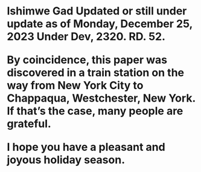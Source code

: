<h1>Ishimwe Gad
Updated or still under update as of Monday, December 25, 2023
Under Dev, 2320. RD. 52.

By coincidence, this paper was discovered in a train station on the way from New York City to Chappaqua, Westchester, New York. If that’s the case, many people are grateful.

I hope you have a pleasant and joyous holiday season.</h1>
